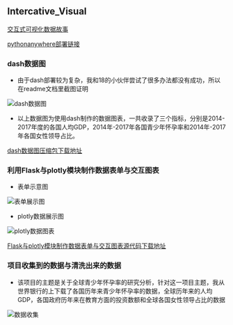 ## Intercative_Visual

[交互式可视化数据故事](https://nfunm010.gitee.io/interactive_visual/)

[pythonanywhere部署链接](http://lsm.pythonanywhere.com/story)

### dash数据图

- 由于dash部署较为复杂，我和18的小伙伴尝试了很多办法都没有成功，所以在readme文档里截图证明

![dash数据图](https://images.gitee.com/uploads/images/2020/0105/161916_28868b2e_1648233.png "dash.png")
 
 - 以上数据图为使用dash制作的数据图表，一共收录了三个指标，分别是2014-2017年度的各国人均GDP，2014年-2017年各国青少年怀孕率和2014年-2017年各国女性领导占比。

[dash数据图压缩包下载地址](https://gitee.com/NFUNM010/Interactive_Visual/blob/master/dash.zip)

### 利用Flask与plotly模块制作数据表单与交互图表

- 表单示意图

![表单展示图](https://images.gitee.com/uploads/images/2020/0105/164919_f36ad46d_1648233.png "表单.png")

- plotly数据展示图

![plotly数据图表](https://images.gitee.com/uploads/images/2020/0105/165019_cfa8ecaa_1648233.png "表单2.png")

[Flask与plotly模块制作数据表单与交互图表源代码下载地址](https://gitee.com/NFUNM010/Interactive_Visual/blob/master/%E8%A1%A8%E5%8D%95%E4%BB%A3%E7%A0%81.zip)

### 项目收集到的数据与清洗出来的数据

- 该项目的主题是关于全球青少年怀孕率的研究分析，针对这一项目主题，我从世界银行的上下载了各国历年来青少年怀孕率的数据，全球历年来的人均GDP，各国政府历年来在教育方面的投资数额和全球各国女性领导占比的数据

![数据收集](https://images.gitee.com/uploads/images/2020/0105/170511_72bc03e7_1648233.png "数据收集.png")


